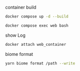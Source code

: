 container build
```sh
docker compose up -d --build

docker compose exec web bash
```

show Log
```sh
docker attach web_container
```

biome format
```sh
yarn biome format /path --write
```
